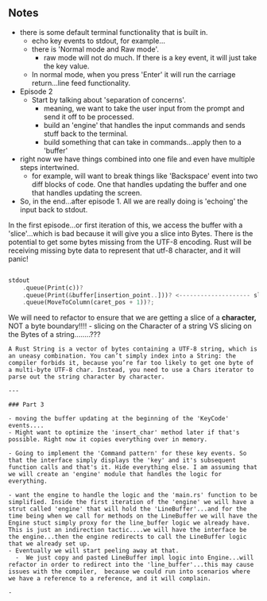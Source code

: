 ## Notes

- there is some default terminal functionality that is built in.
  - echo key events to stdout, for example...
  - there is 'Normal mode and Raw mode'.
    - raw mode will not do much. If there is a key event, it will just take the key value.
  - In normal mode, when you press 'Enter' it will run the carriage return...line feed functionality.
- Episode 2
  - Start by talking about 'separation of concerns'.
    - meaning, we want to take the user input from the prompt and send it off to be processed.
    - build an 'engine' that handles the input commands and sends stuff back to the terminal.
    - build something that can take in commands...apply then to a 'buffer'
- right now we have things combined into one file and even have multiple steps intertwined.
  - for example, will want to break things like 'Backspace' event into two diff blocks of code. One that handles updating the buffer and one that handles updating the screen.
- So, in the end...after episode 1. All we are really doing is 'echoing' the input back to stdout.

In the first episode...or first iteration of this, we access the buffer with a 'slice'...which is bad because it will give you a slice into Bytes. There is the potential to get some bytes missing from the UTF-8 encoding. Rust will be receiving missing byte data to represent that utf-8 character, and it will panic!

```rs

stdout
    .queue(Print(c))?
    .queue(Print(&buffer[insertion_point..]))? <-------------------- slice into Bytes !!
    .queue(MoveToColumn(caret_pos + 1))?;


```

We will need to refactor to ensure that we are getting a slice of a **character,** NOT a byte boundary!!!! - slicing on the Character of a string VS slicing on the Bytes of a string........???
```
A Rust String is a vector of bytes containing a UTF-8 string, which is an uneasy combination. You can’t simply index into a String: the compiler forbids it, because you’re far too likely to get one byte of a multi-byte UTF-8 char. Instead, you need to use a Chars iterator to parse out the string character by character.

---

### Part 3

- moving the buffer updating at the beginning of the 'KeyCode' events....
- Might want to optimize the 'insert_char' method later if that's possible. Right now it copies everything over in memory.

- Going to implement the 'Command pattern' for these key events. So that the interface simply displays the 'key' and it's subsequent function calls and that's it. Hide everything else. I am assuming that we will create an 'engine' module that handles the logic for everything.

- want the engine to handle the logic and the 'main.rs' function to be simplified. Inside the first iteration of the 'engine' we will have a strut called 'engine' that will hold the 'LineBuffer'...and for the time being when we call for methods on the LineBuffer we will have the Engine stuct simply proxy for the line_buffer logic we already have. This is just an indirection tactic....we will have the interface be the engine...then the engine redirects to call the LineBuffer logic that we already set up. 
- Eventually we will start peeling away at that. 
  -  We just copy and pasted LineBuffer impl logic into Engine...will refactor in order to redirect into the 'line_buffer'...this may cause issues with the compiler,  because we could run into scenarios where we have a reference to a reference, and it will complain. 

- 

